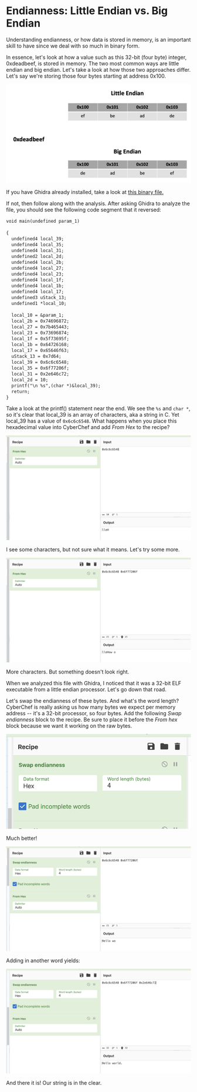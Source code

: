 # Endianness: Little Endian vs. Big Endian

Understanding endianness, or how data is stored in memory, is an important skill to have since we deal with so much in binary form. 

In essence, let's look at how a value such as this 32-bit (four byte) integer, 0xdeadbeef, is stored in memory. The two most common ways are little endian and big endian. Let's take a look at how those two approaches differ. Let's say we're storing those four bytes starting at address 0x100.


![endianness diagram](endianness.png)


If you have Ghidra already installed, take a look at [this binary file.](hardcoded)

If not, then follow along with the analysis. After asking Ghidra to analyze the file, you should see the following code segment that it reversed:

```
void main(undefined param_1)

{
  undefined4 local_39;
  undefined4 local_35;
  undefined4 local_31;
  undefined2 local_2d;
  undefined4 local_2b;
  undefined4 local_27;
  undefined4 local_23;
  undefined4 local_1f;
  undefined4 local_1b;
  undefined4 local_17;
  undefined3 uStack_13;
  undefined1 *local_10;
  
  local_10 = &param_1;
  local_2b = 0x74696872;
  local_27 = 0x7b465443;
  local_23 = 0x73696874;
  local_1f = 0x5f73695f;
  local_1b = 0x64726168;
  local_17 = 0x65646f63;
  uStack_13 = 0x7d64;
  local_39 = 0x6c6c6548;
  local_35 = 0x6f77206f;
  local_31 = 0x2e646c72;
  local_2d = 10;
  printf("\n %s",(char *)&local_39);
  return;
}
```

Take a look at the printf() statement near the end. We see the ```%s``` and ```char *```, so it's clear that local_39 is an array of characters, aka a string in C. Yet local_39 has a value of ```0x6c6c6548```.  What happens when you place this hexadecimal value into CyberChef and add *From Hex* to the recipe?


![cyberchef with From hex](littlechef1.png)


I see some characters, but not sure what it means. Let's try some more.


![cyberchef with From hex](littlechef2.png)


More characters. But something doesn't look right.


When we analyzed this file with Ghidra, I noticed that it was a 32-bit ELF executable from a little endian processor. Let's go down that road.


Let's swap the endianness of these bytes. And what's the word length?  CyberChef is really asking us how many bytes we expect per memory address -- it's a 32-bit processor, so four bytes. Add the following *Swap endianness* block to the recipe. Be sure to place it before the *From hex* block because we want it working on the raw bytes.


![cyberchef with Swap endian](swapchef1.png)


Much better!

![cyberchef with Swap endian](swapchef2.png)


Adding in another word yields:

![cyberchef with Swap endian](swapchef3.png)

And there it is! Our string is in the clear.